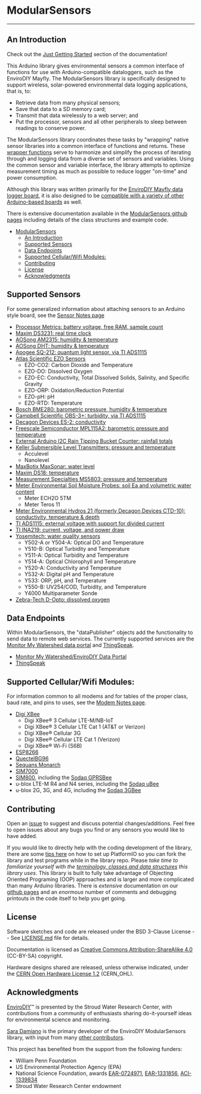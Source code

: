 [//]: # ( @mainpage ModularSensors )
# ModularSensors
___

[//]: # ( @section mainpage_intro An Introduction )
## An Introduction

Check out the [Just Getting Started](https://envirodiy.github.io/ModularSensors/getting_started.html) section of the documentation!

This Arduino library gives environmental sensors a common interface of functions for use with Arduino-compatible dataloggers, such as the EnviroDIY Mayfly.
The ModularSensors library is specifically designed to support wireless, solar-powered environmental data logging applications, that is, to:
* Retrieve data from many physical sensors;
* Save that data to a SD memory card;
* Transmit that data wirelessly to a web server; and
* Put the processor, sensors and all other peripherals to sleep between readings to conserve power.

The ModularSensors library coordinates these tasks by "wrapping" native sensor libraries into a common interface of functions and returns.
These [wrapper functions](https://en.wikipedia.org/wiki/Wrapper_function) serve to harmonize and simplify the process of iterating through and logging data from a diverse set of sensors and variables.
Using the common sensor and variable interface, the library attempts to optimize measurement timing as much as possible to reduce logger "on-time" and power consumption.

Although this library was written primarily for the [EnviroDIY Mayfly data logger board](https://envirodiy.org/mayfly/), it is also designed to be [compatible with a variety of other Arduino-based boards](https://github.com/EnviroDIY/ModularSensors/wiki/Processor-Compatibility) as well.

There is extensive documentation available in the [ModularSensors github pages](https://envirodiy.github.io/ModularSensors/index.html) including details of the class structures and example code.

[//]: # ( @tableofcontents )

[//]: # ( Start GitHub Only )
- [ModularSensors](#modularsensors)
  - [An Introduction](#an-introduction)
  - [Supported Sensors](#supported-sensors)
  - [Data Endpoints](#data-endpoints)
  - [Supported Cellular/Wifi Modules:](#supported-cellularwifi-modules)
  - [Contributing](#contributing)
  - [License](#license)
  - [Acknowledgments](#acknowledgments)

[//]: # ( End GitHub Only )

[//]: # ( @section mainpage_supported_sensors Supported Sensors )
## Supported Sensors

For some generalized information about attaching sensors to an Arduino style board, see the [Sensor Notes page](https://envirodiy.github.io/ModularSensors/sensor_notes_page.html)

- [Processor Metrics: battery voltage, free RAM, sample count](https://envirodiy.github.io/ModularSensors/processor_sensor_page.html)
- [Maxim DS3231: real time clock](https://envirodiy.github.io/ModularSensors/ds3231_page.html)
- [AOSong AM2315: humidity & temperature](https://envirodiy.github.io/ModularSensors/am2315_page.html)
- [AOSong DHT: humidity & temperature](https://envirodiy.github.io/ModularSensors/dht_page.html)
- [Apogee SQ-212: quantum light sensor, via TI ADS1115](https://envirodiy.github.io/ModularSensors/sq212_page.html)
- [Atlas Scientific EZO Sensors](https://envirodiy.github.io/ModularSensors/atlas_page.html)
    - EZO-CO2: Carbon Dioxide and Temperature
    - EZO-DO: Dissolved Oxygen
    - EZO-EC: Conductivity, Total Dissolved Solids, Salinity, and Specific Gravity
    - EZO-ORP: Oxidation/Reduction Potential
    - EZO-pH: pH
    - EZO-RTD: Temperature
- [Bosch BME280: barometric pressure, humidity & temperature](https://envirodiy.github.io/ModularSensors/bme280_page.html)
- [Campbell Scientific OBS-3+: turbidity, via TI ADS1115](https://envirodiy.github.io/ModularSensors/obs3_page.html)
- [Decagon Devices ES-2: conductivity ](https://envirodiy.github.io/ModularSensors/es2_page.html)
- [Freescale Semiconductor MPL115A2: barometric pressure and temperature](https://envirodiy.github.io/ModularSensors/mpl115a2_page.html)
- [External Arduino I2C Rain Tipping Bucket Counter: rainfall totals](https://envirodiy.github.io/ModularSensors/i2c_rain_page.html)
- [Keller Submersible Level Transmitters: pressure and temperature](https://envirodiy.github.io/ModularSensors/keller_page.html)
    - Acculevel
    - Nanolevel
- [MaxBotix MaxSonar: water level](https://envirodiy.github.io/ModularSensors/maxbotics_page.html)
- [Maxim DS18: temperature](https://envirodiy.github.io/ModularSensors/ds18_page.html)
- [Measurement Specialties MS5803: pressure and temperature](https://envirodiy.github.io/ModularSensors/ms5803_page.html)
- [Meter Environmental Soil Moisture Probes: soil Ea and volumetric water content](https://envirodiy.github.io/ModularSensors/meter_soil_page.html)
    - Meter ECH2O 5TM
    - Meter Teros 11
- [Meter Environmental Hydros 21 (formerly Decagon Devices CTD-10): conductivity, temperature & depth](https://envirodiy.github.io/ModularSensors/hydros21_page.html)
- [TI ADS1115: external voltage with support for divided current ](https://envirodiy.github.io/ModularSensors/ads1115_page.html)
- [TI INA219: current, voltage, and power draw](https://envirodiy.github.io/ModularSensors/ina219_page.html)
- [Yosemitech: water quality sensors](https://envirodiy.github.io/ModularSensors/yosemitech_page.html)
    - Y502-A or Y504-A: Optical DO and Temperature
    - Y510-B: Optical Turbidity and Temperature
    - Y511-A: Optical Turbidity and Temperature
    - Y514-A: Optical Chlorophyll and Temperature
    - Y520-A: Conductivity and Temperature
    - Y532-A: Digital pH and Temperature
    - Y533: ORP, pH, and Temperature
    - Y550-B: UV254/COD, Turbidity, and Temperature
    - Y4000 Multiparameter Sonde
- [Zebra-Tech D-Opto: dissolved oxygen](https://envirodiy.github.io/ModularSensors/dopto_page.html)


[//]: # ( @section mainpage_data_receivers Data Endpoints )
## Data Endpoints

Within ModularSensors, the "dataPublisher" objects add the functionality to send data to remote web services.
The currently supported services are the [Monitor My Watershed data portal](http://data.envirodiy.org/) and [ThingSpeak](https://thingspeak.com/).

- [Monitor My Watershed/EnviroDIY Data Portal](https://github.com/EnviroDIY/ModularSensors/wiki/EnviroDIY-Portal-Functions)
- [ThingSpeak](https://github.com/EnviroDIY/ModularSensors/wiki/ThingSpeak-Functions)

[//]: # ( @todo Page on Data Endpoints )


[//]: # ( @section mainpage_modems Supported Cellular/Wifi Modules )
## Supported Cellular/Wifi Modules:

For information common to all modems and for tables of the proper class, baud rate, and pins to uses, see the [Modem Notes page](https://envirodiy.github.io/ModularSensors/modem_notes_page.html).

- [Digi XBee](https://envirodiy.github.io/ModularSensors/digi_xbees.html)
    - Digi XBee® 3 Cellular LTE-M/NB-IoT
    - Digi XBee® 3 Cellular LTE Cat 1 (AT&T or Verizon)
    - Digi XBee® Cellular 3G
    - Digi XBee® Cellular LTE Cat 1 (Verizon)
    - Digi XBee® Wi-Fi (S6B)
- [ESP8266](https://envirodiy.github.io/ModularSensors/esp8266_page.html)
- [QuectelBG96](https://envirodiy.github.io/ModularSensors/bg96_page.html)
- [Sequans Monarch](https://envirodiy.github.io/ModularSensors/monarch_page.html)
- [SIM7000](https://envirodiy.github.io/ModularSensors/sim7000_page.html)
- [SIM800](https://envirodiy.github.io/ModularSensors/sim800_page.html), including the [Sodaq GPRSBee](https://envirodiy.github.io/ModularSensors/gprsbee_page.html)
- u-blox LTE-M R4 and N4 series, including the [Sodaq uBee](https://envirodiy.github.io/ModularSensors/ubee_page.html)
- u-blox 2G, 3G, and 4G, including the [Sodaq 3GBee](https://envirodiy.github.io/ModularSensors/ubee_page.html)


[//]: # ( @section mainpage_contributing Contributing )
## Contributing
Open an [issue](https://github.com/EnviroDIY/ModularSensors/issues) to suggest and discuss potential changes/additions.
Feel free to open issues about any bugs you find or any sensors you would like to have added.

If you would like to directly help with the coding development of the library, there are some [tips here](https://envirodiy.github.io/ModularSensors/for_developers.html) on how to set up PlatformIO so you can fork the library and test programs while in the library repo.
Please _take time to familiarize yourself with the [terminology, classes and data structures](https://envirodiy.github.io/ModularSensors/library_terminology.html) this library uses_.
This library is built to fully take advantage of Objecting Oriented Programing (OOP) approaches and is larger and more complicated than many Arduino libraries.
There is _extensive_ documentation on our [github pages](https://envirodiy.github.io/ModularSensors/index.html) and an _enormous_ number of comments and debugging printouts in the code itself to help you get going.


[//]: # ( @section mainpage_license License )
## License
Software sketches and code are released under the BSD 3-Clause License -- See [LICENSE.md](https://github.com/EnviroDIY/ModularSensors/blob/master/LICENSE.md) file for details.

Documentation is licensed as [Creative Commons Attribution-ShareAlike 4.0](https://creativecommons.org/licenses/by-sa/4.0/) (CC-BY-SA) copyright.

Hardware designs shared are released, unless otherwise indicated, under the [CERN Open Hardware License 1.2](http://www.ohwr.org/licenses/cern-ohl/v1.2) (CERN_OHL).

[//]: # ( @section mainpage_acknowledgments Acknowledgments )
## Acknowledgments
[EnviroDIY](http://envirodiy.org/)™ is presented by the Stroud Water Research Center, with contributions from a community of enthusiasts sharing do-it-yourself ideas for environmental science and monitoring.

[Sara Damiano](https://github.com/SRGDamia1) is the primary developer of the EnviroDIY ModularSensors library, with input from many [other contributors](https://github.com/EnviroDIY/ModularSensors/graphs/contributors).

This project has benefited from the support from the following funders:

* William Penn Foundation
* US Environmental Protection Agency (EPA)
* National Science Foundation, awards [EAR-0724971](http://www.nsf.gov/awardsearch/showAward?AWD_ID=0724971), [EAR-1331856](http://www.nsf.gov/awardsearch/showAward?AWD_ID=1331856), [ACI-1339834](http://www.nsf.gov/awardsearch/showAward?AWD_ID=1339834)
* Stroud Water Research Center endowment
